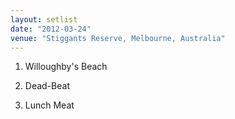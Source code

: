 ```yaml
---
layout: setlist
date: "2012-03-24"
venue: "Stiggants Reserve, Melbourne, Australia"
---
```


 1. Willoughby's Beach

 2. Dead-Beat

 3. Lunch Meat

